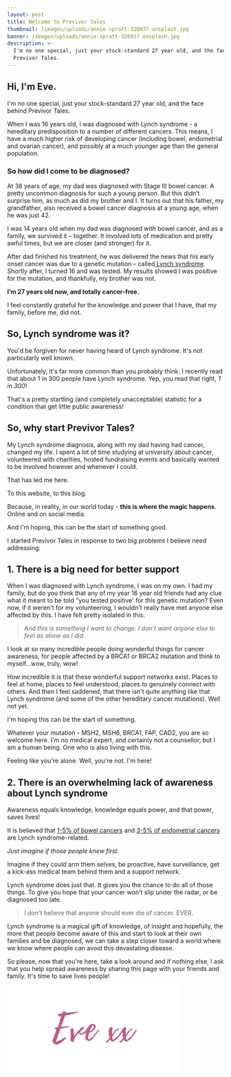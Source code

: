 ```yaml
---
layout: post
title: Welcome to Previvor Tales
thumbnail: /images/uploads/annie-spratt-326937-unsplash.jpg
banner: /images/uploads/annie-spratt-326937-unsplash.jpg
description: >-
  I'm no one special, just your stock-standard 27 year old, and the face behind
  Previvor Tales.
---
```

## Hi, I'm Eve.

I'm no one special, just your stock-standard 27 year old, and the face behind Previvor Tales.

When I was 16 years old, I was diagnosed with Lynch syndrome - a hereditary predisposition to a number of different cancers. This means, I have a much higher risk of developing cancer (including bowel, endometrial and ovarian cancer), and possibly at a much younger age than the general population.

### So how did I come to be diagnosed?

At 38 years of age, my dad was diagnosed with Stage III bowel cancer. A pretty uncommon diagnosis for such a young person. But this didn’t surprise him, as much as did my brother and I. It turns out that his father, my grandfather, also received a bowel cancer diagnosis at a young age, when he was just 42.

I was 14 years old when my dad was diagnosed with bowel cancer, and as a family, we survived it – together. It involved lots of medication and pretty awful times, but we are closer (and stronger) for it.

After dad finished his treatment, he was delivered the news that his early onset cancer was due to a genetic mutation – called[ Lynch syndrome](https://lynchsyndrome.org.au/). Shortly after, I turned 16 and was tested. My results showed I was positive for the mutation, and thankfully, my brother was not.

**I’m 27 years old now, and totally cancer-free.**

I feel constantly grateful for the knowledge and power that I have, that my family, before me, did not.

## So, Lynch syndrome was it?

You'd be forgiven for never having heard of Lynch syndrome. It's not particularly well known.

Unfortunately, it's far more common than you probably think. I recently read that about 1 in 300 people have Lynch syndrome. Yep, you read that right, _1 in 300_!

That's a pretty startling (and completely unacceptable) statistic for a condition that get little public awareness!

## So, why start Previvor Tales?

My Lynch syndrome diagnosis, along with my dad having had cancer, changed my life. I spent a lot of time studying at university about cancer, volunteered with charities, hosted fundraising events and basically wanted to be involved however and whenever I could.

That has led me here.

To this website, to this blog.

Because, in reality, in our world today - **this is where the magic happens**. Online and on social media.

And I'm hoping, this can be the start of something good.

I  started Previvor Tales in response to two big problems I believe need addressing:

## 1. There is a big need for better support

When I was diagnosed with Lynch syndrome, I was on my own. I had my family, but do you think that any of my year 16 year old friends had any clue what it meant to be told "you tested positive' for this genetic mutation? Even now, if it weren't for my volunteering, I wouldn't really have met anyone else affected by this. I have felt pretty isolated in this.

> _And this is something I want to change. I don't want anyone else to feel as alone as I did._

I look at so many incredible people doing wonderful things for cancer awareness, for people affected by a BRCA1 or BRCA2 mutation and think to myself…wow, truly, wow!

How incredible it is that these wonderful support networks exist. Places to feel at home, places to feel understood, places to genuinely connect with others. And then I feel saddened, that there isn't quite anything like that Lynch syndrome (and some of the other hereditary cancer mutations). Well not yet.

I'm hoping this can be the start of something.

Whatever your mutation - MSH2, MSH6, BRCA1, FAP, CAD2, you are so welcome here. I'm no medical expert, and certainly not a counsellor, but I am a human being. One who is also living with this.

Feeling like you're alone. Well, you're not. I'm here!

## 2. There is an overwhelming lack of awareness about Lynch syndrome

Awareness equals knowledge, knowledge equals power, and that power, saves lives!

It is believed that [1-5% of bowel cancers](https://www.cancer.nsw.gov.au/understanding-cancer/cancer-in-nsw/hereditary-cancers/lynch-syndrome) and [3-5% of endometrial cancers](https://www.sgo.org/clinical-practice/guidelines/screening-for-lynch-syndrome-in-endometrial-cancer/) are Lynch syndrome-related.

_Just imagine if those people knew first._

Imagine if they could arm them selves, be proactive, have surveillance, get a kick-ass medical team behind them and a support network.

Lynch syndrome does just that. It gives you the chance to do all of those things. To give you hope that your cancer won't slip under the radar, or be diagnosed too late.

> I don't believe that anyone should ever die of cancer. EVER.

Lynch syndrome is a magical gift of knowledge, of insight and hopefully, the more that people become aware of this and start to look at their own families and be diagnosed, we can take a step closer toward a world where we know where people can avoid this devastating disease.

So please, now that you're here, take a look around and if nothing else, I ask that you help spread awareness by sharing this page with your friends and family. It's time to save lives people!

![Eve xx](/images/uploads/eve-xx.png)
